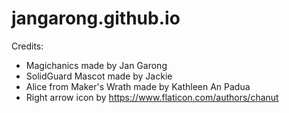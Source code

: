 # jangarong.github.io

Credits:
- Magichanics made by Jan Garong
- SolidGuard Mascot made by Jackie
- Alice from Maker's Wrath made by Kathleen An Padua
- Right arrow icon by https://www.flaticon.com/authors/chanut